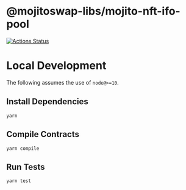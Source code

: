 # @mojitoswap-libs/mojito-nft-ifo-pool

[![Actions Status](https://github.com/MojitoFinance/mojito-nft-ifo-pool/workflows/CI/badge.svg)](https://github.com/MojitoFinance/mojito-nft-ifo-pool/actions)

# Local Development

The following assumes the use of `node@>=10`.

## Install Dependencies

`yarn`

## Compile Contracts

`yarn compile`

## Run Tests

`yarn test`
